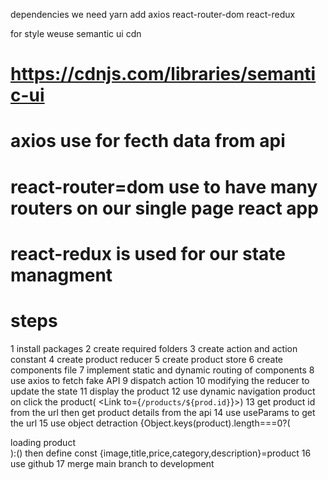 dependencies we need
yarn add axios react-router-dom react-redux

for style weuse semantic ui cdn
# https://cdnjs.com/libraries/semantic-ui


# axios use for fecth data from api
# react-router=dom use to have many routers on our single page react app
# react-redux is used for our state managment



 # steps
 1 install packages
 2 create required folders
 3 create action and action constant
 4 create product reducer
 5 create product store
 6 create components file
 7 implement static and dynamic routing of components
 8 use axios to fetch fake API
 9 dispatch action 
 10 modifying the reducer to update the state
 11 display the product
 12 use dynamic navigation product on click the product( <Link to={`/products/${prod.id}`}></link>)
 13 get product id from the url then get product details from the api
 14 use useParams to get the url
 15 use object detraction {Object.keys(product).length===0?(<div>loading product</div>):() then define const {image,title,price,category,description}=product
 16 use github
 17 merge main branch to development